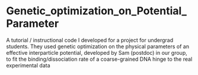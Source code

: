 # Genetic_optimization_on_Potential_Parameter
A tutorial / instructional code I developed for a project for undergrad students. They used genetic optimization on the physical parameters of an effective interparticle potential, developed by Sam (postdoc) in our group, to fit the binding/dissociation rate of a coarse-grained DNA hinge to the real experimental data
